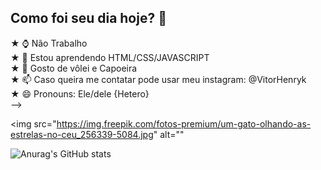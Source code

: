 ## Como foi seu dia hoje? 🌟

★ ⌚ Não Trabalho <br>
★ 📝 Estou aprendendo HTML/CSS/JAVASCRIPT <br>
★ 🏐 Gosto de vôlei e Capoeira <br>
★ 📫 Caso queira me contatar pode usar meu instagram: @VitorHenryk <br>
★ 😄 Pronouns: Ele/dele {Hetero} <br>
-->

<img src="https://img.freepik.com/fotos-premium/um-gato-olhando-as-estrelas-no-ceu_256339-5084.jpg" alt=""


![Anurag's GitHub stats](https://github-readme-stats.vercel.app/api?username=VitorHenryk&show_icons=true&theme=ambient_gradient)
